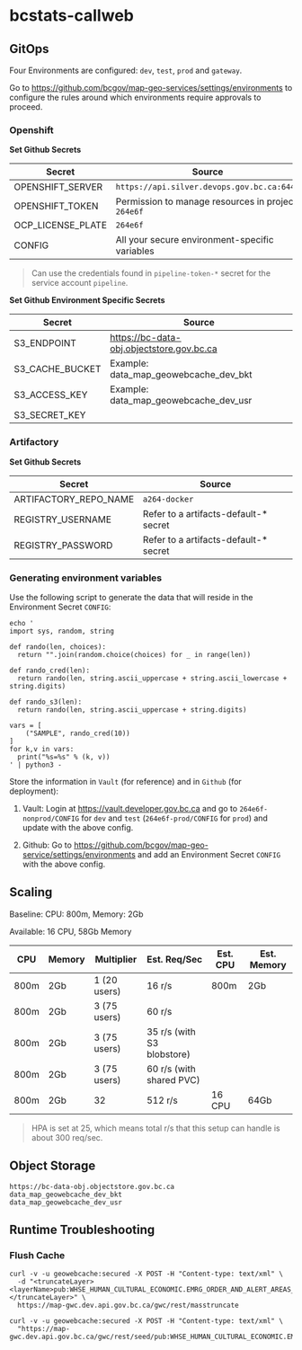 # bcstats-callweb

## GitOps

Four Environments are configured: `dev`, `test`, `prod` and `gateway`.


Go to https://github.com/bcgov/map-geo-services/settings/environments to configure the rules around which environments require approvals to proceed.

### Openshift

**Set Github Secrets**

| Secret            | Source                                             |
| ----------------- | -------------------------------------------------- |
| OPENSHIFT_SERVER  | `https://api.silver.devops.gov.bc.ca:6443`         |
| OPENSHIFT_TOKEN   | Permission to manage resources in project `264e6f` |
| OCP_LICENSE_PLATE | `264e6f`                                           |
| CONFIG            | All your secure environment-specific variables     |

> Can use the credentials found in `pipeline-token-*` secret for the service account `pipeline`.

**Set Github Environment Specific Secrets**

| Secret          | Source                                    |
| --------------- | ----------------------------------------- |
| S3_ENDPOINT     | https://bc-data-obj.objectstore.gov.bc.ca |
| S3_CACHE_BUCKET | Example: data_map_geowebcache_dev_bkt     |
| S3_ACCESS_KEY   | Example: data_map_geowebcache_dev_usr     |
| S3_SECRET_KEY   |                                           |

### Artifactory

**Set Github Secrets**

| Secret                | Source                                 |
| --------------------- | -------------------------------------- |
| ARTIFACTORY_REPO_NAME | `a264-docker`                          |
| REGISTRY_USERNAME     | Refer to a artifacts-default-\* secret |
| REGISTRY_PASSWORD     | Refer to a artifacts-default-\* secret |

### Generating environment variables

Use the following script to generate the data that will reside in the Environment Secret `CONFIG`:

```
echo '
import sys, random, string

def rando(len, choices):
  return "".join(random.choice(choices) for _ in range(len))

def rando_cred(len):
  return rando(len, string.ascii_uppercase + string.ascii_lowercase + string.digits)

def rando_s3(len):
  return rando(len, string.ascii_uppercase + string.digits)

vars = [
    ("SAMPLE", rando_cred(10))
]
for k,v in vars:
  print("%s=%s" % (k, v))
' | python3 -
```

Store the information in `Vault` (for reference) and in `Github` (for deployment):

1. Vault: Login at https://vault.developer.gov.bc.ca and go to `264e6f-nonprod/CONFIG` for `dev` and `test` (`264e6f-prod/CONFIG` for `prod`) and update with the above config.

2. Github: Go to https://github.com/bcgov/map-geo-service/settings/environments and add an Environment Secret `CONFIG` with the above config.

## Scaling

Baseline: CPU: 800m, Memory: 2Gb

Available: 16 CPU, 58Gb Memory

| CPU  | Memory | Multiplier   | Est. Req/Sec               | Est. CPU | Est. Memory |
| ---- | ------ | ------------ | -------------------------- | -------- | ----------- |
| 800m | 2Gb    | 1 (20 users) | 16 r/s                     | 800m     | 2Gb         |
| 800m | 2Gb    | 3 (75 users) | 60 r/s                     |          |             |
| 800m | 2Gb    | 3 (75 users) | 35 r/s (with S3 blobstore) |          |             |
| 800m | 2Gb    | 3 (75 users) | 60 r/s (with shared PVC)   |          |             |
| 800m | 2Gb    | 32           | 512 r/s                    | 16 CPU   | 64Gb        |

> HPA is set at 25, which means total r/s that this setup can handle is about 300 req/sec.

## Object Storage

```
https://bc-data-obj.objectstore.gov.bc.ca
data_map_geowebcache_dev_bkt
data_map_geowebcache_dev_usr
```

## Runtime Troubleshooting

### Flush Cache

```
curl -v -u geowebcache:secured -X POST -H "Content-type: text/xml" \
  -d "<truncateLayer><layerName>pub:WHSE_HUMAN_CULTURAL_ECONOMIC.EMRG_ORDER_AND_ALERT_AREAS_SP</layerName></truncateLayer>" \
  https://map-gwc.dev.api.gov.bc.ca/gwc/rest/masstruncate
```

```
curl -v -u geowebcache:secured -X POST -H "Content-type: text/xml" \
  "https://map-gwc.dev.api.gov.bc.ca/gwc/rest/seed/pub:WHSE_HUMAN_CULTURAL_ECONOMIC.EMRG_ORDER_AND_ALERT_AREAS_SP"
```

